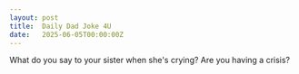```yaml
---
layout: post
title:  Daily Dad Joke 4U
date:   2025-06-05T00:00:00Z
---
```

What do you say to your sister when she's crying? Are you having a crisis?

